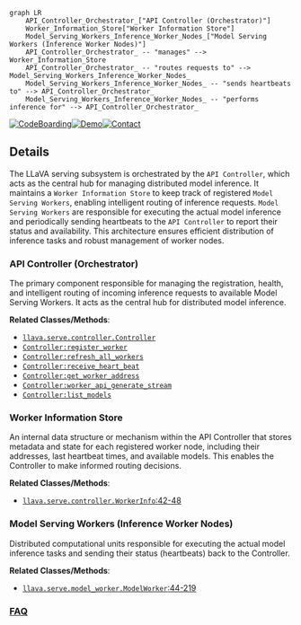 ```mermaid
graph LR
    API_Controller_Orchestrator_["API Controller (Orchestrator)"]
    Worker_Information_Store["Worker Information Store"]
    Model_Serving_Workers_Inference_Worker_Nodes_["Model Serving Workers (Inference Worker Nodes)"]
    API_Controller_Orchestrator_ -- "manages" --> Worker_Information_Store
    API_Controller_Orchestrator_ -- "routes requests to" --> Model_Serving_Workers_Inference_Worker_Nodes_
    Model_Serving_Workers_Inference_Worker_Nodes_ -- "sends heartbeats to" --> API_Controller_Orchestrator_
    Model_Serving_Workers_Inference_Worker_Nodes_ -- "performs inference for" --> API_Controller_Orchestrator_
```

[![CodeBoarding](https://img.shields.io/badge/Generated%20by-CodeBoarding-9cf?style=flat-square)](https://github.com/CodeBoarding/GeneratedOnBoardings)[![Demo](https://img.shields.io/badge/Try%20our-Demo-blue?style=flat-square)](https://www.codeboarding.org/demo)[![Contact](https://img.shields.io/badge/Contact%20us%20-%20contact@codeboarding.org-lightgrey?style=flat-square)](mailto:contact@codeboarding.org)

## Details

The LLaVA serving subsystem is orchestrated by the `API Controller`, which acts as the central hub for managing distributed model inference. It maintains a `Worker Information Store` to keep track of registered `Model Serving Workers`, enabling intelligent routing of inference requests. `Model Serving Workers` are responsible for executing the actual model inference and periodically sending heartbeats to the `API Controller` to report their status and availability. This architecture ensures efficient distribution of inference tasks and robust management of worker nodes.

### API Controller (Orchestrator)
The primary component responsible for managing the registration, health, and intelligent routing of incoming inference requests to available Model Serving Workers. It acts as the central hub for distributed model inference.


**Related Classes/Methods**:

- <a href="https://github.com/haotian-liu/LLaVA/blob/main/llava/serve/controller.py" target="_blank" rel="noopener noreferrer">`llava.serve.controller.Controller`</a>
- <a href="https://github.com/haotian-liu/LLaVA/blob/main/llava/serve/controller.py" target="_blank" rel="noopener noreferrer">`Controller:register_worker`</a>
- <a href="https://github.com/haotian-liu/LLaVA/blob/main/llava/serve/controller.py" target="_blank" rel="noopener noreferrer">`Controller:refresh_all_workers`</a>
- <a href="https://github.com/haotian-liu/LLaVA/blob/main/llava/serve/controller.py" target="_blank" rel="noopener noreferrer">`Controller:receive_heart_beat`</a>
- <a href="https://github.com/haotian-liu/LLaVA/blob/main/llava/serve/controller.py" target="_blank" rel="noopener noreferrer">`Controller:get_worker_address`</a>
- <a href="https://github.com/haotian-liu/LLaVA/blob/main/llava/serve/controller.py" target="_blank" rel="noopener noreferrer">`Controller:worker_api_generate_stream`</a>
- <a href="https://github.com/haotian-liu/LLaVA/blob/main/llava/serve/controller.py" target="_blank" rel="noopener noreferrer">`Controller:list_models`</a>


### Worker Information Store
An internal data structure or mechanism within the API Controller that stores metadata and state for each registered worker node, including their addresses, last heartbeat times, and available models. This enables the Controller to make informed routing decisions.


**Related Classes/Methods**:

- <a href="https://github.com/haotian-liu/LLaVA/blob/main/llava/serve/controller.py#L42-L48" target="_blank" rel="noopener noreferrer">`llava.serve.controller.WorkerInfo`:42-48</a>


### Model Serving Workers (Inference Worker Nodes)
Distributed computational units responsible for executing the actual model inference tasks and sending their status (heartbeats) back to the Controller.


**Related Classes/Methods**:

- <a href="https://github.com/haotian-liu/LLaVA/blob/main/llava/serve/model_worker.py#L44-L219" target="_blank" rel="noopener noreferrer">`llava.serve.model_worker.ModelWorker`:44-219</a>




### [FAQ](https://github.com/CodeBoarding/GeneratedOnBoardings/tree/main?tab=readme-ov-file#faq)